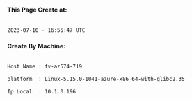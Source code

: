 
   
#### This Page Create at:

```bash

2023-07-10 - 16:55:47 UTC

```

#### Create By Machine:

```bash

Host Name : fv-az574-719

platform  : Linux-5.15.0-1041-azure-x86_64-with-glibc2.35

Ip Local  : 10.1.0.196

```

